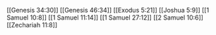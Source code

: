 [[Genesis 34:30]]
[[Genesis 46:34]]
[[Exodus 5:21]]
[[Joshua 5:9]]
[[1 Samuel 10:8]]
[[1 Samuel 11:14]]
[[1 Samuel 27:12]]
[[2 Samuel 10:6]]
[[Zechariah 11:8]]
